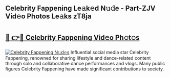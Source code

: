 ## Celebrity Fappening Le𝚊k𝚎d N𝚞𝚍e - Part-ZJV Vid𝚎o Photos Le𝚊ks zT8ja

# <h2><a href="http://fbcnctn.evod.top/?m=Celebrity+Fappening">🔗 👉🔴 Celebrity Fappening Vid𝚎o Ph𝚘t𝚘s</a></h2>

[![Celebrity Fappening N𝚞d𝚎s](https://i.imgur.com/8V9OHl7.gif)](http://fbcnctn.evod.top/?m=Celebrity+Fappening)
Influential social media star Celebrity Fappening, renowned for sharing lifestyle and dance-related content through solo and collaborative dance performances and vlogs. Many public figures Celebrity Fappening have made significant contributions to society. 
